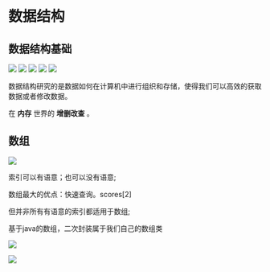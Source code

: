 # 数据结构
## 数据结构基础
![](https://cdn.jsdelivr.net/gh/tyraelHqy/cloudimg@master/img/20200817180939.png)
![](https://cdn.jsdelivr.net/gh/tyraelHqy/cloudimg@master/img/20200817181008.png)
![](https://cdn.jsdelivr.net/gh/tyraelHqy/cloudimg@master/img/20200817181112.png)
![](https://cdn.jsdelivr.net/gh/tyraelHqy/cloudimg@master/img/20200817181222.png)
![](https://cdn.jsdelivr.net/gh/tyraelHqy/cloudimg@master/img/20200817181316.png)

数据结构研究的是数据如何在计算机中进行组织和存储，使得我们可以高效的获取数据或者修改数据。

在 **内存** 世界的 **增删改查** 。

## 数组
![](https://cdn.jsdelivr.net/gh/tyraelHqy/cloudimg@master/img/20200820193405.png)

索引可以有语意；也可以没有语意;

数组最大的优点：快速查询。scores[2]

但并非所有有语意的索引都适用于数组;

基于java的数组，二次封装属于我们自己的数组类

![](https://cdn.jsdelivr.net/gh/tyraelHqy/cloudimg@master/img/20200820204037.png)

![](https://cdn.jsdelivr.net/gh/tyraelHqy/cloudimg@master/img/20200821145808.png)